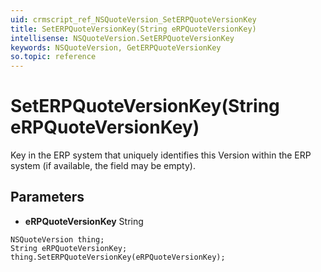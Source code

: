 ```yaml
---
uid: crmscript_ref_NSQuoteVersion_SetERPQuoteVersionKey
title: SetERPQuoteVersionKey(String eRPQuoteVersionKey)
intellisense: NSQuoteVersion.SetERPQuoteVersionKey
keywords: NSQuoteVersion, GetERPQuoteVersionKey
so.topic: reference
---
```


# SetERPQuoteVersionKey(String eRPQuoteVersionKey)

Key in the ERP system that uniquely identifies this Version within the ERP system (if available, the field may be empty).

## Parameters

* **eRPQuoteVersionKey** String

```crmscript
NSQuoteVersion thing;
String eRPQuoteVersionKey;
thing.SetERPQuoteVersionKey(eRPQuoteVersionKey);
```

